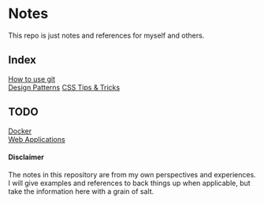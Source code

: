 # Notes

This repo is just notes and references for myself and others.

## Index

[How to use git](git.md)  
[Design Patterns](design_patterns.md)
[CSS Tips & Tricks](css_tips.md)


## TODO

[Docker](docker.md)  
[Web Applications](web_apps.md)  


#### Disclaimer
The notes in this repository are from my own perspectives and experiences. I will give examples and references to back things up when applicable, but take the information here with a grain of salt.
